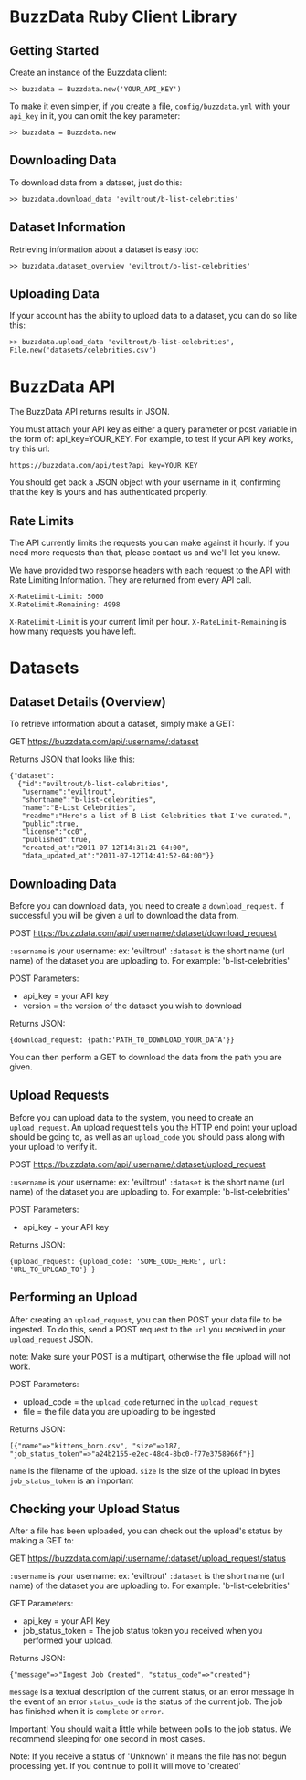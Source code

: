 # BuzzData Ruby Client Library

## Getting Started

Create an instance of the Buzzdata client:

    >> buzzdata = Buzzdata.new('YOUR_API_KEY')

To make it even simpler, if you create a file, `config/buzzdata.yml` with your `api_key` in it, you can omit the key parameter:

    >> buzzdata = Buzzdata.new


## Downloading Data

To download data from a dataset, just do this:

    >> buzzdata.download_data 'eviltrout/b-list-celebrities'

## Dataset Information

Retrieving information about a dataset is easy too:

    >> buzzdata.dataset_overview 'eviltrout/b-list-celebrities'

## Uploading Data

If your account has the ability to upload data to a dataset, you can do so like this:

    >> buzzdata.upload_data 'eviltrout/b-list-celebrities', File.new('datasets/celebrities.csv')


# BuzzData API 

The BuzzData API returns results in JSON.

You must attach your API key as either a query parameter or post variable in the form of: api_key=YOUR_KEY.
For example, to test if your API key works, try this url:

    https://buzzdata.com/api/test?api_key=YOUR_KEY
  
You should get back a JSON object with your username in it, confirming that the key is yours and has 
authenticated properly.

## Rate Limits

The API currently limits the requests you can make against it hourly. If you need more requests than that, please contact us and we'll let you know.

We have provided two response headers with each request to the API with Rate Limiting Information. They are returned from every API call.

    X-RateLimit-Limit: 5000
    X-RateLimit-Remaining: 4998

`X-RateLimit-Limit` is your current limit per hour. `X-RateLimit-Remaining` is how many requests you have left.

# Datasets

## Dataset Details (Overview)

To retrieve information about a dataset, simply make a GET:

GET https://buzzdata.com/api/:username/:dataset

Returns JSON that looks like this:

    {"dataset":
      {"id":"eviltrout/b-list-celebrities",
       "username":"eviltrout",
       "shortname":"b-list-celebrities",
       "name":"B-List Celebrities",
       "readme":"Here's a list of B-List Celebrities that I've curated.",
       "public":true,
       "license":"cc0",
       "published":true,
       "created_at":"2011-07-12T14:31:21-04:00",
       "data_updated_at":"2011-07-12T14:41:52-04:00"}}

## Downloading Data

Before you can download data, you need to create a `download_request`. If successful you will be given a
url to download the data from.

POST https://buzzdata.com/api/:username/:dataset/download_request

`:username` is your username: ex: 'eviltrout'
`:dataset` is the short name (url name) of the dataset you are uploading to. For example: 'b-list-celebrities'

POST Parameters:

* api_key = your API key
* version = the version of the dataset you wish to download

Returns JSON:

    {download_request: {path:'PATH_TO_DOWNLOAD_YOUR_DATA'}}
  
You can then perform a GET to download the data from the path you are given.

## Upload Requests

Before you can upload data to the system, you need to create an `upload_request`. An upload request
tells you the HTTP end point your upload should be going to, as well as an `upload_code` you should
pass along with your upload to verify it.

POST https://buzzdata.com/api/:username/:dataset/upload_request

`:username` is your username: ex: 'eviltrout'
`:dataset` is the short name (url name) of the dataset you are uploading to. For example: 'b-list-celebrities'

POST Parameters:

* api_key = your API key

Returns JSON:

    {upload_request: {upload_code: 'SOME_CODE_HERE', url: 'URL_TO_UPLOAD_TO'} }

## Performing an Upload

After creating an `upload_request`, you can then POST your data file to be ingested. To do this,
send a POST request to the `url` you received in your `upload_request` JSON.

note: Make sure your POST is a multipart, otherwise the file upload will not work.

POST Parameters:

* upload_code = the `upload_code` returned in the `upload_request`
* file = the file data you are uploading to be ingested

Returns JSON:

    [{"name"=>"kittens_born.csv", "size"=>187, "job_status_token"=>"a24b2155-e2ec-48d4-8bc0-f77e3758966f"}]

`name` is the filename of the upload.
`size` is the size of the upload in bytes
`job_status_token` is an important 

## Checking your Upload Status

After a file has been uploaded, you can check out the upload's status by making a GET to:

GET https://buzzdata.com/api/:username/:dataset/upload_request/status

`:username` is your username: ex: 'eviltrout'
`:dataset` is the short name (url name) of the dataset you are uploading to. For example: 'b-list-celebrities'

GET Parameters:

* api_key = your API Key
* job_status_token = The job status token you received when you performed your upload.

Returns JSON:

    {"message"=>"Ingest Job Created", "status_code"=>"created"}

`message` is a textual description of the current status, or an error message in the event of an error
`status_code` is the status of the current job. The job has finished when it is `complete` or `error`.

Important! You should wait a little while between polls to the job status. We recommend sleeping for
one second in most cases.

Note: If you receive a status of 'Unknown' it means the file has not begun processing yet. If you 
continue to poll it will move to 'created'
